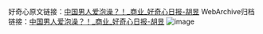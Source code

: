 好奇心原文链接：[中国男人爱泡澡？！_商业_好奇心日报-胡昱](https://www.qdaily.com/articles/5099.html)
WebArchive归档链接：[中国男人爱泡澡？！_商业_好奇心日报-胡昱](http://web.archive.org/web/20190623163856/https://www.qdaily.com/articles/5099.html)
![image](http://ww3.sinaimg.cn/large/007d5XDply1g3wd3v5rnsj30u02uihdt)